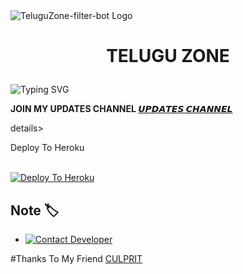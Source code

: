 <img src="https://graph.org/file/f3782d62b29682c19870b.jpg" alt="TeluguZone-filter-bot Logo">

</p>

<h1 align="center">

  TELUGU ZONE

</h1>


![Typing SVG](https://readme-typing-svg.herokuapp.com/?lines=𝑊𝑒𝑙𝑐𝑜𝑚𝑒+𝑇𝑜+TELUGUZONE-BOT;𝐴+𝑠𝑖𝑚𝑝𝑙𝑒+𝑎𝑛𝑑+𝑝𝑜𝑤𝑒𝑟𝑓𝑢𝑙+𝐵𝑜𝑡!;Powered+ByTELUGUZONE)

</p>


<b>JOIN MY UPDATES CHANNEL  <a href='https://telegram.me/TeluguZone0'>𝙐𝙋𝘿𝘼𝙏𝙀𝙎 𝘾𝙃𝘼𝙉𝙉𝙀𝙇</a></b>



details><summary>Deploy To Heroku</summary>

<p>

<br>

<a href="https://heroku.com/deploy?template=https://github.com/TeluguZone/TeluguZone">

  <img src="https://www.herokucdn.com/deploy/button.svg" alt="Deploy To Heroku">

</a>

</p>

</details>


## Note 🏷️

 

* [![Contact Developer](https://img.shields.io/static/v1?label=Contact+Developer&message=On+Telegram&color=critical)](https://telegram.me/Daemon990)


#Thanks To My Friend 
[CULPRIT](https://github.com/kalai011/Naruto)
